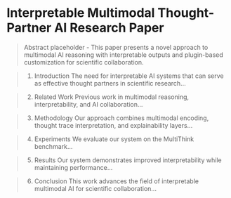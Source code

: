 # Interpretable Multimodal Thought-Partner AI Research Paper

> Abstract placeholder - This paper presents a novel approach to multimodal AI reasoning with interpretable outputs and plugin-based customization for scientific collaboration.

> 1. Introduction
> The need for interpretable AI systems that can serve as effective thought partners in scientific research...

> 2. Related Work
> Previous work in multimodal reasoning, interpretability, and AI collaboration...

> 3. Methodology
> Our approach combines multimodal encoding, thought trace interpretation, and explainability layers...

> 4. Experiments
> We evaluate our system on the MultiThink benchmark...

> 5. Results
> Our system demonstrates improved interpretability while maintaining performance...

> 6. Conclusion
> This work advances the field of interpretable multimodal AI for scientific collaboration...

